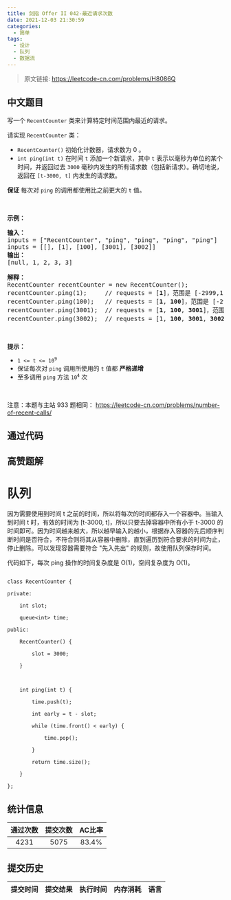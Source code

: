 ```yaml
---
title: 剑指 Offer II 042-最近请求次数
date: 2021-12-03 21:30:59
categories:
  - 简单
tags:
  - 设计
  - 队列
  - 数据流
---
```


> 原文链接: https://leetcode-cn.com/problems/H8086Q




## 中文题目
<div><p>写一个&nbsp;<code>RecentCounter</code>&nbsp;类来计算特定时间范围内最近的请求。</p>

<p>请实现 <code>RecentCounter</code> 类：</p>

<ul>
	<li><code>RecentCounter()</code> 初始化计数器，请求数为 0 。</li>
	<li><code>int ping(int t)</code> 在时间 <code>t</code> 添加一个新请求，其中 <code>t</code> 表示以毫秒为单位的某个时间，并返回过去 <code>3000</code> 毫秒内发生的所有请求数（包括新请求）。确切地说，返回在 <code>[t-3000, t]</code> 内发生的请求数。</li>
</ul>

<p><strong>保证</strong> 每次对 <code>ping</code> 的调用都使用比之前更大的 <code>t</code> 值。</p>

<p>&nbsp;</p>

<p><strong>示例：</strong></p>

<pre>
<strong>输入：</strong>
inputs = [&quot;RecentCounter&quot;, &quot;ping&quot;, &quot;ping&quot;, &quot;ping&quot;, &quot;ping&quot;]
inputs = [[], [1], [100], [3001], [3002]]
<strong>输出：</strong>
[null, 1, 2, 3, 3]

<strong>解释：</strong>
RecentCounter recentCounter = new RecentCounter();
recentCounter.ping(1);     // requests = [<strong>1</strong>]，范围是 [-2999,1]，返回 1
recentCounter.ping(100);   // requests = [<strong>1</strong>, <strong>100</strong>]，范围是 [-2900,100]，返回 2
recentCounter.ping(3001);  // requests = [<strong>1</strong>, <strong>100</strong>, <strong>3001</strong>]，范围是 [1,3001]，返回 3
recentCounter.ping(3002);  // requests = [1, <strong>100</strong>, <strong>3001</strong>, <strong>3002</strong>]，范围是 [2,3002]，返回 3
</pre>

<p>&nbsp;</p>

<p><strong>提示：</strong></p>

<ul>
	<li><code>1 &lt;= t &lt;= 10<sup>9</sup></code></li>
	<li>保证每次对 <code>ping</code> 调用所使用的 <code>t</code> 值都 <strong>严格递增</strong></li>
	<li>至多调用 <code>ping</code> 方法 <code>10<sup>4</sup></code> 次</li>
</ul>

<p>&nbsp;</p>

<p><meta charset="UTF-8" />注意：本题与主站 933&nbsp;题相同：&nbsp;<a href="https://leetcode-cn.com/problems/number-of-recent-calls/">https://leetcode-cn.com/problems/number-of-recent-calls/</a></p>
</div>

## 通过代码
<RecoDemo>
</RecoDemo>


## 高赞题解
# **队列**
因为需要使用到时间 t 之前的时间，所以将每次的时间都存入一个容器中。当输入到时间 t 时，有效的时间为 [t-3000, t]，所以只要去掉容器中所有小于 t-3000 的时间即可。因为时间越来越大，所以越早输入的越小，根据存入容器的先后顺序判断时间是否符合，不符合则将其从容器中删除，直到遍历到符合要求的时间为止，停止删除。可以发现容器需要符合 "先入先出" 的规则，故使用队列保存时间。

代码如下，每次 ping 操作的时间复杂度是 O(1)，空间复杂度为 O(1)。
```
class RecentCounter {
private:
    int slot;
    queue<int> time;
public:
    RecentCounter() {
        slot = 3000;
    }
    
    int ping(int t) {
        time.push(t);
        int early = t - slot;
        while (time.front() < early) {
            time.pop();
        }
        return time.size();
    }
};
```


## 统计信息
| 通过次数 | 提交次数 | AC比率 |
| :------: | :------: | :------: |
|    4231    |    5075    |   83.4%   |

## 提交历史
| 提交时间 | 提交结果 | 执行时间 |  内存消耗  | 语言 |
| :------: | :------: | :------: | :--------: | :--------: |
